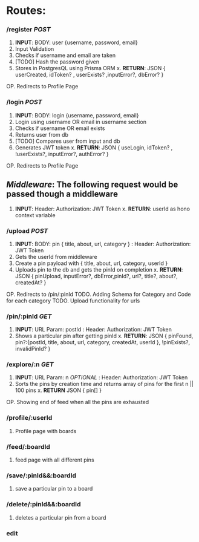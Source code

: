# **Routes:** 

### /register _POST_
1. **INPUT**: BODY: user {username, password, email}
2. Input Validation
3. Checks if username and email are taken
4. [TODO] Hash the password given
5. Stores in PostgresQL using Prisma ORM 
x. **RETURN**: JSON { userCreated, idToken? , userExists? ,inputError?, dbError? }  

OP. Redirects to Profile Page

### /login _POST_
1. **INPUT**: BODY: login {username, password, email}
2. Login using username OR email in username section
3. Checks if username OR email exists
4. Returns user from db
5. [TODO] Compares user from input and db
6. Generates JWT token
x. **RETURN**: JSON {  useLogin, idToken? , !userExists?, inputError?, authError? }  

OP. Redirects to Profile Page

## *Middleware*: **The following request would be passed though a middleware**
1. **INPUT**: Header: Authorization: JWT Token
x. **RETURN**: userId as hono context variable

### /upload _POST_
1. **INPUT**: BODY: pin { title, about, url, category }
            : Header: Authorization: JWT Token
2. Gets the userId from middleware 
3. Create a pin payload with { title, about, url, category, userId }
3. Uploads pin to the db and gets the pinId on completion
x. **RETURN**: JSON { pinUpload, inputError?, dbError,pinId?, url?, title?, about?, createdAt? }

OP. Redirects to /pin/:pinId
TODO. Adding Schema for Category and Code for each category
TODO. Upload functionality for urls

### /pin/:pinId _GET_
1. **INPUT**: URL Param: postId
            : Header: Authorization: JWT Token
2. Shows a particular pin after getting pinId
x. **RETURN**: JSON { pinFound, pin?:{postId, title, about, url, category, createdAt, userId }, !pinExists?, invalidPinId? }

### /explore/:n _GET_
1. **INPUT**: URL Param: n _OPTIONAL_
            : Header: Authorization: JWT Token
2. Sorts the pins by creation time and returns array of pins for the first n || 100 pins
x. **RETURN** JSON { pin[] }

OP. Showing end of feed when all the pins are exhausted

### /profile/:userId
1. Profile page with boards

### /feed/:boardId
1. feed page with all different pins

### /save/:pinId&&:boardId
1. save a particular pin to a board

### /delete/:pinId&&:boardId
1. deletes a particular pin from a board

### edit